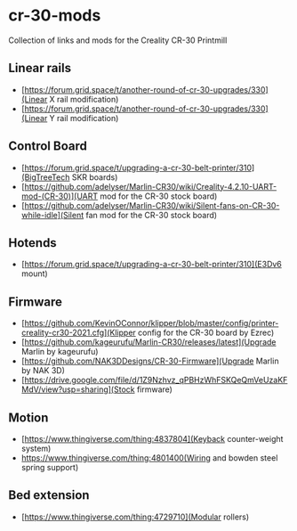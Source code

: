 # cr-30-mods
Collection of links and mods for the Creality CR-30 Printmill

## Linear rails

- [https://forum.grid.space/t/another-round-of-cr-30-upgrades/330](Linear X rail modification)
- [https://forum.grid.space/t/another-round-of-cr-30-upgrades/330](Linear Y rail modification)

## Control Board

- [https://forum.grid.space/t/upgrading-a-cr-30-belt-printer/310](BigTreeTech SKR boards)
- [https://github.com/adelyser/Marlin-CR30/wiki/Creality-4.2.10-UART-mod-(CR-30)](UART mod for the CR-30 stock board)
- [https://github.com/adelyser/Marlin-CR30/wiki/Silent-fans-on-CR-30-while-idle](Silent fan mod for the CR-30 stock board)

## Hotends

- [https://forum.grid.space/t/upgrading-a-cr-30-belt-printer/310](E3Dv6 mount)

## Firmware

- [https://github.com/KevinOConnor/klipper/blob/master/config/printer-creality-cr30-2021.cfg](Klipper config for the CR-30 board by Ezrec)
- [https://github.com/kageurufu/Marlin-CR30/releases/latest](Upgrade Marlin by kageurufu)
- [https://github.com/NAK3DDesigns/CR-30-Firmware](Upgrade Marlin by NAK 3D)
- [https://drive.google.com/file/d/1Z9Nzhvz_qPBHzWhFSKQeQmVeUzaKFMdV/view?usp=sharing](Stock firmware)

## Motion

- [https://www.thingiverse.com/thing:4837804](Keyback counter-weight system)
- https://www.thingiverse.com/thing:4801400(Wiring and bowden steel spring support)

## Bed extension

- [https://www.thingiverse.com/thing:4729710](Modular rollers)
